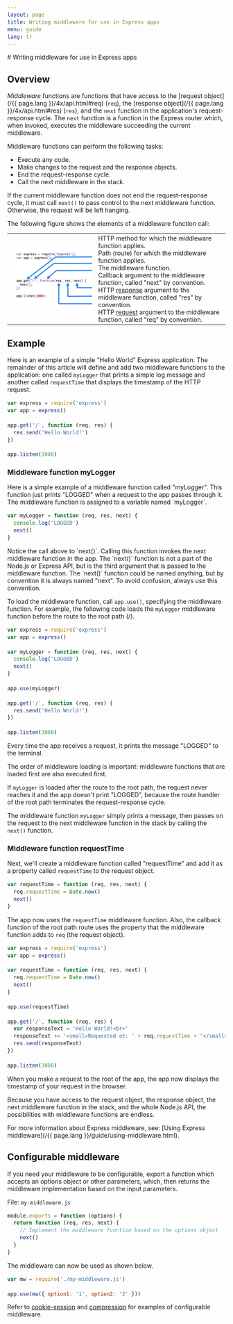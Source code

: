 ```yaml
---
layout: page
title: Writing middleware for use in Express apps
menu: guide
lang: tr
---
```

<div id="page-doc" markdown="1">
# Writing middleware for use in Express apps

<h2>Overview</h2>

_Middleware_ functions are functions that have access to the [request object](/{{ page.lang }}/4x/api.html#req)  (`req`), the [response object](/{{ page.lang }}/4x/api.html#res) (`res`), and the `next` function in the application's request-response cycle. The `next` function is a function in the Express router which, when invoked, executes the middleware succeeding the current middleware.

Middleware functions can perform the following tasks:

* Execute any code.
* Make changes to the request and the response objects.
* End the request-response cycle.
* Call the next middleware in the stack.

If the current middleware function does not end the request-response cycle, it must call `next()` to pass control to the next middleware function. Otherwise, the request will be left hanging.

The following figure shows the elements of a middleware function call:

<table id="mw-fig">
<tr><td id="mw-fig-imgcell">
<img src="/images/express-mw.png" id="mw-fig-img" />
</td>
<td class="mw-fig-callouts">
<div class="callout" id="callout1">HTTP method for which the middleware function applies.</div>

<div class="callout" id="callout2">Path (route) for which the middleware function applies.</div>

<div class="callout" id="callout3">The middleware function.</div>

<div class="callout" id="callout4">Callback argument to the middleware function, called "next" by convention.</div>

<div class="callout" id="callout5">HTTP <a href="/{{ page.lang }}/4x/api.html#res">response</a> argument to the middleware function, called "res" by convention.</div>

<div class="callout" id="callout6">HTTP <a href="/{{ page.lang }}/4x/api.html#req">request</a> argument to the middleware function, called "req" by convention.</div>
</td></tr>
</table>

<h2>Example</h2>

Here is an example of a simple "Hello World" Express application.
The remainder of this article will define and add two middleware functions to the application:
one called `myLogger` that prints a simple log message and another called `requestTime` that
displays the timestamp of the HTTP request.

```js
var express = require('express')
var app = express()

app.get('/', function (req, res) {
  res.send('Hello World!')
})

app.listen(3000)
```

<h3>Middleware function myLogger</h3>
Here is a simple example of a middleware function called "myLogger". This function just prints "LOGGED" when a request to the app passes through it. The middleware function is assigned to a variable named `myLogger`.

```js
var myLogger = function (req, res, next) {
  console.log('LOGGED')
  next()
}
```

<div class="doc-box doc-notice" markdown="1">
Notice the call above to `next()`.  Calling this function invokes the next middleware function in the app.
The `next()` function is not a part of the Node.js or Express API, but is the third argument that is passed to the middleware function.  The `next()` function could be named anything, but by convention it is always named "next".
To avoid confusion, always use this convention.
</div>

To load the middleware function, call `app.use()`, specifying the middleware function.
For example, the following code loads the `myLogger` middleware function before the route to the root path (/).

```js
var express = require('express')
var app = express()

var myLogger = function (req, res, next) {
  console.log('LOGGED')
  next()
}

app.use(myLogger)

app.get('/', function (req, res) {
  res.send('Hello World!')
})

app.listen(3000)
```

Every time the app receives a request, it prints the message "LOGGED" to the terminal.

The order of middleware loading is important: middleware functions that are loaded first are also executed first.

If `myLogger` is loaded after the route to the root path, the request never reaches it and the app doesn't print "LOGGED", because the route handler of the root path terminates the request-response cycle.

The middleware function `myLogger` simply prints a message, then passes on the request to the next middleware function in the stack by calling the `next()` function.

<h3>Middleware function requestTime</h3>

Next, we'll create a middleware function called "requestTime" and add it as a property called `requestTime`
to the request object.

```js
var requestTime = function (req, res, next) {
  req.requestTime = Date.now()
  next()
}
```

The app now uses the `requestTime` middleware function. Also, the callback function of the root path route uses the property that the middleware function adds to `req` (the request object).

```js
var express = require('express')
var app = express()

var requestTime = function (req, res, next) {
  req.requestTime = Date.now()
  next()
}

app.use(requestTime)

app.get('/', function (req, res) {
  var responseText = 'Hello World!<br>'
  responseText += '<small>Requested at: ' + req.requestTime + '</small>'
  res.send(responseText)
})

app.listen(3000)
```

When you make a request to the root of the app, the app now displays the timestamp of your request in the browser.

Because you have access to the request object, the response object, the next middleware function in the stack, and the whole Node.js API, the possibilities with middleware functions are endless.

For more information about Express middleware, see: [Using Express middleware](/{{ page.lang }}/guide/using-middleware.html).

<h2>Configurable middleware</h2>

If you need your middleware to be configurable, export a function which accepts an options object or other parameters, which, then returns the middleware implementation based on the input parameters.

File: `my-middleware.js`

```js
module.exports = function (options) {
  return function (req, res, next) {
    // Implement the middleware function based on the options object
    next()
  }
}
```

The middleware can now be used as shown below.

```js
var mw = require('./my-middleware.js')

app.use(mw({ option1: '1', option2: '2' }))
```

Refer to [cookie-session](https://github.com/expressjs/cookie-session) and [compression](https://github.com/expressjs/compression) for examples of configurable middleware.
</div>
